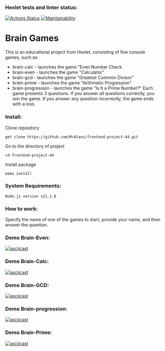 ### Hexlet tests and linter status:

[![Actions Status](https://github.com/MrAleos/frontend-project-44/actions/workflows/hexlet-check.yml/badge.svg)](https://github.com/MrAleos/frontend-project-44/actions)
[![Maintainability](https://api.codeclimate.com/v1/badges/cfbd53076169dd9dcba2/maintainability)](https://codeclimate.com/github/MrAleos/frontend-project-44/maintainability)

# Brain Games
This is an educational project from Hexlet, consisting of five console games, such as:
- brain-calc - launches the game "Even Number Check
- brain-even - launches the game "Calculator"
- brain-gcd - launches the game "Greatest Common Divisor"
- brain-prime - launches the game "Arithmetic Progression"
- brain-progression - launches the game "Is It a Prime Number?"
Each game presents 3 questions. If you answer all questions correctly, you win the game. If you answer any question incorrectly, the game ends with a loss.

### Install:
Clone repository
```
get clone https://github.com/MrAleos/frontend-project-44.git
```

Go to the directory of project
```
cd frontend-project-44
```

Install package
```
make install
```

### System Requirements:
```
Node.js version v21.1.0
```

### How to work:
Specify the name of one of the games to start, provide your name, and then answer the question.

### Demo Brain-Even:

[![asciicast](https://asciinema.org/a/695505.svg)](https://asciinema.org/a/695505)

### Demo Brain-Calc:

[![asciicast](https://asciinema.org/a/7rcc4woPtrSeJZTaYR6N6jAOC.svg)](https://asciinema.org/a/7rcc4woPtrSeJZTaYR6N6jAOC)

### Demo Brain-GCD:

[![asciicast](https://asciinema.org/a/ODTyZSE9QTRBofJWqDJG8mTAh.svg)](https://asciinema.org/a/ODTyZSE9QTRBofJWqDJG8mTAh)

### Demo Brain-progression:

[![asciicast](https://asciinema.org/a/VuoZm5helFGgbrItebegRCwMF.svg)](https://asciinema.org/a/VuoZm5helFGgbrItebegRCwMF)

### Demo Brain-Prime:

[![asciicast](https://asciinema.org/a/MmvQBT9tw5uOifDOGoy7IQcMb.svg)](https://asciinema.org/a/MmvQBT9tw5uOifDOGoy7IQcMb)
